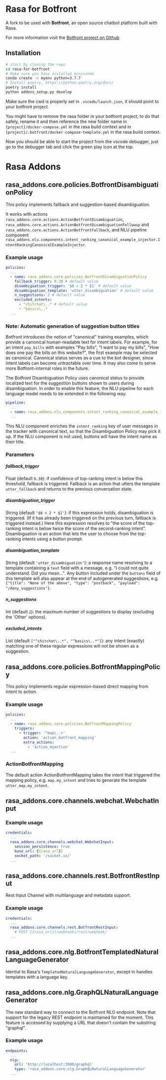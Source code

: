 # Rasa for Botfront

A fork to be used with **Botfront**, an open source chatbot platform built with Rasa.

For more information visit the [Botfront project on Github](https://github.com/botfront/botfront)

## Installation

```bash
# start by cloning the repo
cd rasa-for-botfront
# Make sure you have installed miniconda
conda create -n myenv python=3.7.7
# Install poetry, https://python-poetry.org/docs/
poetry install
python addons_setup.py develop

```
Make sure the cwd is properly set in `.vscode/launch.json`, it should point to your botfront project.

You might have to remove the rasa folder in your botfront project, to do that safely, rename it
and then reference the new folder name in `{project}/docker-compose.yml` in the rasa build context and
in `{project}/.botfront/docker-compose-template.yml` in the rasa build context.

Now you should be able to start the project from the vscode debugger, just go to the debugger tab and click the green play icon at the top.

# Rasa Addons

## rasa_addons.core.policies.BotfrontDisambiguationPolicy

This policy implements fallback and suggestion-based disambiguation.

It works with actions ``rasa_addons.core.actions.ActionBotfrontDisambiguation``, ``rasa_addons.core.actions.ActionBotfrontDisambiguationFollowup`` and ``rasa_addons.core.actions.ActionBotfrontFallback``, and NLU pipeline component ``rasa_addons.nlu.components.intent_ranking_canonical_example_injector.IntentRankingCanonicalExampleInjector``.

### Example usage

```yaml
policies:
  ...
  - name: rasa_addons.core.policies.BotfrontDisambiguationPolicy
    fallback_trigger: 0.30 # default value
    disambiguation_trigger: '$0 < 2 * $1' # default value
    disambiguation_template: 'utter_disambiguation' # default value
    n_suggestions: 2 # default value
    excluded_intents:
      - ^chitchat\..* # default value
      - ^basics\..*
  ...
```

### Note: Automatic generation of suggestion button titles

Botfront introduces the notion of "canonical" training examples, which provide a canonical human-readable text for intent labels. For example, for an intent ``pay_bills`` with examples "Pay bills", "I want to pay my bills", "How does one pay the bills on this website?", the first example may be selected as canonical. Canonical status serves as a cue to the bot designer, since intent labels can become untractable over time. It may also come to serve more Botfront-internal roles in the future.

The Botfront Disambiguation Policy uses canonical status to provide localized text for the suggestion buttons shown to users during disambiguation. In order to enable this feature, the NLU pipeline for each language model needs to be extended in the following way:

```yaml
pipeline:
  ...
  - name: rasa_addons.nlu.components.intent_ranking_canonical_example_injector.IntentRankingCanonicalExampleInjector
  ...
```

This NLU component enriches the ``intent_ranking`` key of user messages in the tracker with canonical text, so that the Disambiguation Policy may pick it up. If the NLU component is not used, buttons will have the intent name as their title.

### Parameters

##### fallback_trigger

Float (default ``0.30``): if confidence of top-ranking intent is below this threshold, fallback is triggered. Fallback is an action that utters the template ``utter_fallback`` and returns to the previous conversation state.

##### disambiguation_trigger

String (default ``'$0 < 2 * $1'``): if this expression holds, disambiguation is triggered. (If it has already been triggered on the previous turn, fallback is triggered instead.) Here this expression resolves to "the score of the top-ranking intent is below twice the score of the second-ranking intent". Disambiguation is an action that lets the user to choose from the top-ranking intents using a button prompt.

##### disambiguation_template

String (default ``'utter_disambiguation'``): a response name resolving to a template containing a ``text`` field with a message, e.g. "I could not quite understand. Did you mean...". Any button included under the ``buttons`` field of this template will also appear at the end of autogenerated suggestions, e.g. ``{"title": "None of the above", "type": "postback", "payload": "/deny_suggestions"}``.

##### n_suggestions

Int (default ``2``): the maximum number of suggestions to display (excluding the 'Other' options).

##### excluded_intents

List (default ``["^chitchat\..*", "^basics\..*"]``): any intent (exactly) matching one of these regular expressions will not be shown as a suggestion.

## rasa_addons.core.policies.BotfrontMappingPolicy

This policy implements regular expression-based direct mapping from intent to action.

### Example usage

```yaml
policies:
  ...
  - name: rasa_addons.core.policies.BotfrontMappingPolicy
    triggers:
      - trigger: '^map\..+'
        action: 'action_botfront_mapping'
        extra_actions:
          - 'action_myaction'
  ...
```

### ActionBotfrontMapping

The default action ActionBotfrontMapping takes the intent that triggered the mapping policy, e.g. ``map.my_intent`` and tries to generate the template ``utter_map.my_intent``.

## rasa_addons.core.channels.webchat.WebchatInput

### Example usage

```yaml
credentials:
  ...
  rasa_addons.core.channels.webchat.WebchatInput:
    session_persistence: true
    base_url: {{rasa_url}}
    socket_path: '/socket.io/'
  ...
```

## rasa_addons.core.channels.rest.BotfrontRestInput

Rest Input Channel with multilanguage and metadata support.

### Example usage

```yaml
credentials:
  ...
  rasa_addons.core.channels.rest.BotfrontRestInput:
    # POST {{rasa_url}}/webhooks/rest/webhook/
  ...
```

## rasa_addons.core.nlg.BotfrontTemplatedNaturalLanguageGenerator

Idential to Rasa's `TemplatedNaturalLanguageGenerator`, except in handles templates with a language key.

## rasa_addons.core.nlg.GraphQLNaturalLanguageGenerator

The new standard way to connect to the Botfront NLG endpoint. Note that support for the legacy REST endpoint is maintained for the moment. This feature is accessed by supplying a URL that doesn't contain the substring "graphql".

### Example usage

```yaml
endpoints:
  ...
  nlg:
    url: 'http://localhost:3000/graphql'
    type: 'rasa_addons.core.nlg.GraphQLNaturalLanguageGenerator'
  ...
```
